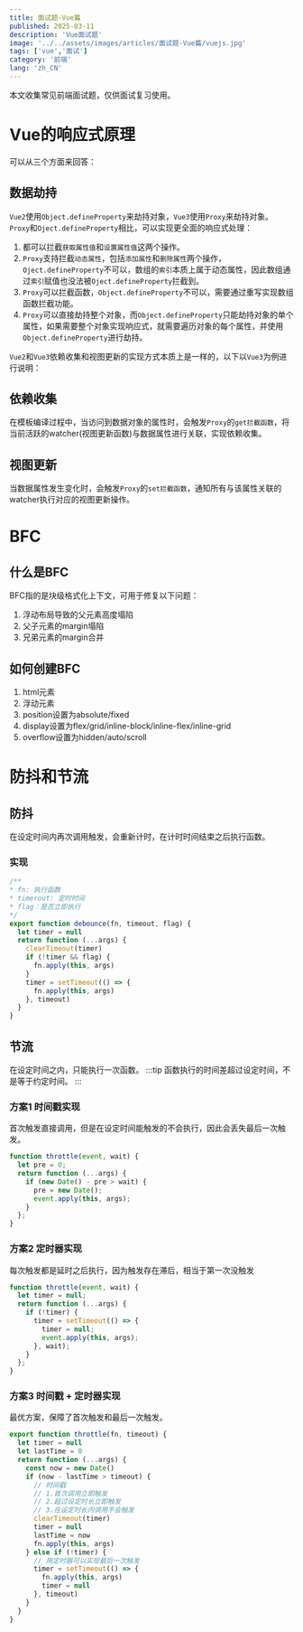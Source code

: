 ```yaml
---
title: 面试题-Vue篇
published: 2025-03-11
description: 'Vue面试题'
image: '../../assets/images/articles/面试题-Vue篇/vuejs.jpg'
tags: ['vue','面试']
category: '前端'
lang: 'zh_CN'
---
```



本文收集常见前端面试题，仅供面试复习使用。

# Vue的响应式原理
可以从三个方面来回答：

## 数据劫持
`Vue2`使用`Object.defineProperty`来劫持对象，`Vue3`使用`Proxy`来劫持对象。
`Proxy`和`Oject.defineProperty`相比，可以实现更全面的响应式处理：
1. 都可以拦截`获取属性值`和`设置属性值`这两个操作。
2. `Proxy`支持拦截`动态属性`，包括`添加属性`和`删除属性`两个操作，`Oject.defineProperty`不可以，数组的`索引`本质上属于动态属性，因此数组通过`索引`赋值也没法被`Oject.defineProperty`拦截到。
3. `Proxy`可以拦截函数，`Object.defineProperty`不可以，需要通过重写实现数组函数拦截功能。
4. `Proxy`可以直接劫持整个对象，而`Object.defineProperty`只能劫持对象的单个属性，如果需要整个对象实现响应式，就需要遍历对象的每个属性，并使用`Object.defineProperty`进行劫持。

`Vue2`和`Vue3`依赖收集和视图更新的实现方式本质上是一样的，以下以`Vue3`为例进行说明：

## 依赖收集
在模板编译过程中，当访问到数据对象的属性时，会触发`Proxy`的`get拦截函数`，将当前活跃的watcher(视图更新函数)与数据属性进行关联，实现依赖收集。

## 视图更新
当数据属性发生变化时，会触发`Proxy`的`set拦截函数`，通知所有与该属性关联的watcher执行对应的视图更新操作。

# BFC

## 什么是BFC

BFC指的是块级格式化上下文，可用于修复以下问题：

1. 浮动布局导致的父元素高度塌陷
2. 父子元素的margin塌陷
3. 兄弟元素的margin合并

## 如何创建BFC

1. html元素
2. 浮动元素
3. position设置为absolute/fixed
4. display设置为flex/grid/inline-block/inline-flex/inline-grid
5. overflow设置为hidden/auto/scroll

# 防抖和节流

## 防抖
在设定时间内再次调用触发，会重新计时，在计时时间结束之后执行函数。

### 实现
```ts
/**
* fn: 执行函数
* timerout: 定时时间
* flag：是否立即执行
*/
export function debounce(fn, timeout, flag) {
  let timer = null
  return function (...args) {
    clearTimeout(timer)
    if (!timer && flag) {
      fn.apply(this, args)
    }
    timer = setTimeout(() => {
      fn.apply(this, args)
    }, timeout)
  }
}
```

## 节流
在设定时间之内，只能执行一次函数。
:::tip
函数执行的时间差超过设定时间，不是等于约定时间。
:::

### 方案1 时间戳实现
首次触发直接调用，但是在设定时间能触发的不会执行，因此会丢失最后一次触发。
```js
function throttle(event, wait) {
  let pre = 0;
  return function (...args) {
    if (new Date() - pre > wait) {
      pre = new Date();
      event.apply(this, args);
    }
  };
}
```

### 方案2 定时器实现
每次触发都是延时之后执行，因为触发存在滞后，相当于第一次没触发
```js
function throttle(event, wait) {
  let timer = null;
  return function (...args) {
    if (!timer) {
      timer = setTimeout(() => {
        timer = null;
        event.apply(this, args);
      }, wait);
    }
  };
}
```


### 方案3 时间戳 + 定时器实现
最优方案，保障了首次触发和最后一次触发。
```js
export function throttle(fn, timeout) {
  let timer = null
  let lastTime = 0
  return function (...args) {
    const now = new Date()
    if (now - lastTime > timeout) {
      // 时间戳
      // 1.首次调用立即触发
      // 2.超过设定时长立即触发
      // 3.在设定时长内调用不会触发
      clearTimeout(timer)
      timer = null
      lastTime = now
      fn.apply(this, args)
    } else if (!timer) {
      // 用定时器可以实现最后一次触发
      timer = setTimeout(() => {
        fn.apply(this, args)
        timer = null
      }, timeout)
    }
  }
}
```
